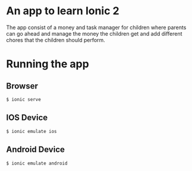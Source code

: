 # An app to learn Ionic 2
The app consist of a money and task manager for children where parents can go ahead and manage the money the children get and add different chores that the children should perform.

# Running the app
## Browser
```
$ ionic serve
```

## IOS Device
```
$ ionic emulate ios
```

## Android Device
```
$ ionic emulate android
```

